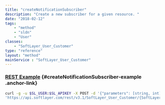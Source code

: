 ```yaml
---
title: "createNotificationSubscriber"
description: "Create a new subscriber for a given resource. "
date: "2018-02-12"
tags:
    - "method"
    - "sldn"
    - "User"
classes:
    - "SoftLayer_User_Customer"
type: "reference"
layout: "method"
mainService : "SoftLayer_User_Customer"
---
```


### [REST Example](#createNotificationSubscriber-example) <a href="/article/rest/"><i class="fas fa-question"></i></a> {#createNotificationSubscriber-example .anchor-link} 
```bash
curl -g -u $SL_USER:$SL_APIKEY -X POST -d '{"parameters": [string, int]}' \
'https://api.softlayer.com/rest/v3.1/SoftLayer_User_Customer/{SoftLayer_User_CustomerID}/createNotificationSubscriber'
```

